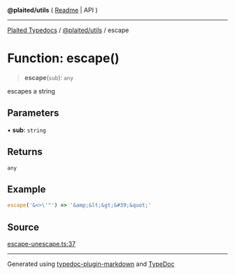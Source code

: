 **@plaited/utils** ( [Readme](../README.md) \| API )

***

[Plaited Typedocs](../../../modules.md) / [@plaited/utils](../modules.md) / escape

# Function: escape()

> **escape**(`sub`): `any`

escapes a string

## Parameters

▪ **sub**: `string`

## Returns

`any`

## Example

```ts
escape('&<>\'"') => '&amp;&lt;&gt;&#39;&quot;'
```

## Source

[escape-unescape.ts:37](https://github.com/plaited/plaited/blob/b0dd907/libs/utils/src/escape-unescape.ts#L37)

***

Generated using [typedoc-plugin-markdown](https://www.npmjs.com/package/typedoc-plugin-markdown) and [TypeDoc](https://typedoc.org/)
